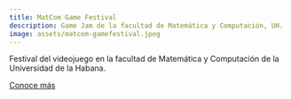 ```yaml
---
title: MatCom Game Festival
description: Game Jam de la facultad de Matemática y Computación, UH.
image: assets/matcom-gamefestival.jpeg
---
```


Festival del videojuego en la facultad de Matemática y Computación de la Universidad de la Habana.

[Conoce más](https://t.me/matcomgamefestival)